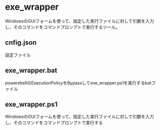# exe_wrapper
WindowsのGUIフォームを使って、指定した実行ファイルに対して引数を入力し、そのコマンドをコマンドプロンプトで実行するツール。

## cnfig.json
設定ファイル

## exe_wrapper.bat
powershellのExecutionPolicyをBypassしてexe_wrapper.ps1を実行するbatファイル

## exe_wrapper.ps1
WindowsのGUIフォームを使って、指定した実行ファイルに対して引数を入力し、そのコマンドをコマンドプロンプトで実行する
